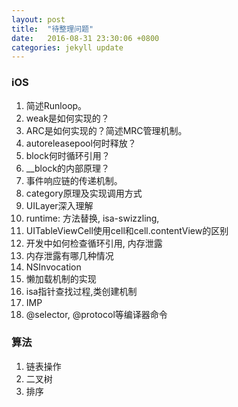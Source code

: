 ```yaml
---
layout: post
title:  "待整理问题"
date:   2016-08-31 23:30:06 +0800
categories: jekyll update
---
```



### iOS

1. 简述Runloop。
2. weak是如何实现的？
3. ARC是如何实现的？简述MRC管理机制。
4. autoreleasepool何时释放？
5. block何时循环引用？
6. __block的内部原理？
7. 事件响应链的传递机制。
8. category原理及实现调用方式
9. UILayer深入理解
10. runtime: 方法替换, isa-swizzling,  
11. UITableViewCell使用cell和cell.contentView的区别
12. 开发中如何检查循环引用, 内存泄露
13. 内存泄露有哪几种情况
14. NSInvocation
15. 懒加载机制的实现
16. isa指针查找过程,类创建机制
17. IMP
18. @selector, @protocol等编译器命令


### 算法

1. 链表操作
2. 二叉树
3. 排序

